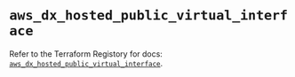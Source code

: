 # `aws_dx_hosted_public_virtual_interface`

Refer to the Terraform Registory for docs: [`aws_dx_hosted_public_virtual_interface`](https://www.terraform.io/docs/providers/aws/r/dx_hosted_public_virtual_interface).

